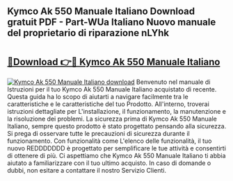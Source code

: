 ## Kymco Ak 550 Manuale Italiano Download gratuit PDF - Part-WUa Italiano Nuovo manuale del proprietario di riparazione nLYhk

# <h2><a href="http://dfbmkbi.blite.top/?on=Kymco+Ak+550+Manuale+Italiano">🔗Download 👉🔴 Kymco Ak 550 Manuale Italiano</a></h2>

[![Kymco Ak 550 Manuale Italiano download](https://i.imgur.com/lujVjoI.png)](http://dfbmkbi.blite.top/?on=Kymco+Ak+550+Manuale+Italiano)
Benvenuto nel manuale di Istruzioni per il tuo Kymco Ak 550 Manuale Italiano acquistato di recente. Questa guida ha lo scopo di aiutarti a navigare facilmente tra le caratteristiche e le caratteristiche del tuo Prodotto. All'interno, troverai istruzioni dettagliate per L'installazione, il funzionamento, la manutenzione e la risoluzione dei problemi. La sicurezza prima di Kymco Ak 550 Manuale Italiano, sempre questo prodotto è stato progettato pensando alla sicurezza. Si prega di osservare tutte le precauzioni di sicurezza durante il funzionamento. Con funzionalità come L'elenco delle funzionalità, il tuo nuovo REDDDDDDD è progettato per semplificare le tue attività e consentirti di ottenere di più. Ci aspettiamo che Kymco Ak 550 Manuale Italiano ti abbia aiutato a familiarizzare con il tuo ultimo acquisto. In caso di domande o dubbi, non esitare a contattare il nostro Servizio Clienti.
